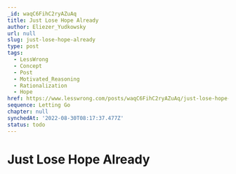 ```yaml
---
_id: waqC6FihC2ryAZuAq
title: Just Lose Hope Already
author: Eliezer_Yudkowsky
url: null
slug: just-lose-hope-already
type: post
tags:
  - LessWrong
  - Concept
  - Post
  - Motivated_Reasoning
  - Rationalization
  - Hope
href: https://www.lesswrong.com/posts/waqC6FihC2ryAZuAq/just-lose-hope-already
sequence: Letting Go
chapter: null
synchedAt: '2022-08-30T08:17:37.477Z'
status: todo
---
```


# Just Lose Hope Already
